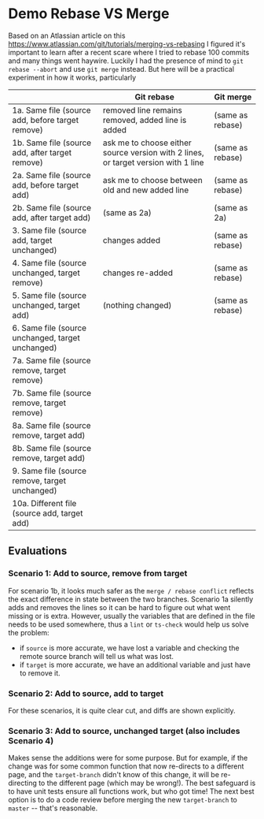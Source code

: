 # Demo Rebase VS Merge
Based on an Atlassian article on this https://www.atlassian.com/git/tutorials/merging-vs-rebasing I figured it's important to learn after a recent scare where I tried to rebase 100 commits and many things went haywire. Luckily I had the presence of mind to `git rebase --abort` and use `git merge` instead. But here will be a practical experiment in how it works, particularly

|                                                   |   Git rebase  |   Git merge  |
|---------------------------------------------------|---------------|--------------|
|   1a. Same file (source add, before target remove)| removed line remains removed, added line is added | (same as rebase) |
|   1b. Same file (source add, after target remove) | ask me to choose either source version with 2 lines, or target version with 1 line | (same as rebase) |
|   2a. Same file (source add, before target add)   | ask me to choose between old and new added line | (same as rebase) |
|   2b. Same file (source add, after target add)    | (same as 2a) | (same as 2a) |
|   3. Same file (source add, target unchanged)    | changes added | (same as rebase) |
|   4. Same file (source unchanged, target remove) | changes re-added | (same as rebase) |
|   5. Same file (source unchanged, target add)    | (nothing changed) | (same as rebase) |
|   6. Same file (source unchanged, target unchanged)|               |              |
|   7a. Same file (source remove, target remove)      |               |              |
|   7b. Same file (source remove, target remove)      |               |              |
|   8a. Same file (source remove, target add)         |               |              |
|   8b. Same file (source remove, target add)         |               |              |
|   9. Same file (source remove, target unchanged)   |               |              |
|   10a. Different file (source add, target add)      |               |              |

## Evaluations
### Scenario 1: Add to source, remove from target
For scenario 1b, it looks much safer as the `merge / rebase conflict` reflects the exact difference in state between the two branches. Scenario 1a silently adds and removes the lines so it can be hard to figure out what went missing or is extra. However, usually the variables that are defined in the file needs to be used somewhere, thus a `lint` or `ts-check` would help us solve the problem:
- if `source` is more accurate, we have lost a variable and checking the remote source branch will tell us what was lost.
- if `target` is more accurate, we have an additional variable and just have to remove it.


### Scenario 2: Add to source, add to target
For these scenarios, it is quite clear cut, and diffs are shown explicitly.

### Scenario 3: Add to source, unchanged target (also includes Scenario 4)
Makes sense the additions were for some purpose. But for example, if the change was for some common function that now re-directs to a different page, and the `target-branch` didn't know of this change, it will be re-directing to the different page (which may be wrong!). The best safeguard is to have unit tests ensure all functions work, but who got time! The next best option is to do a code review before merging the new `target-branch` to `master` -- that's reasonable.
